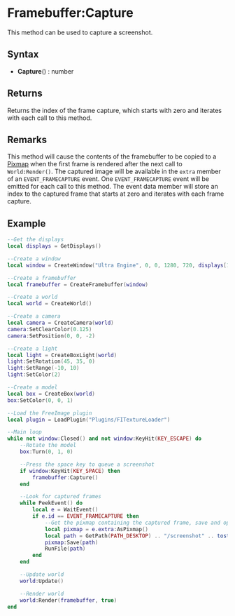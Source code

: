 # Framebuffer:Capture

This method can be used to capture a screenshot.

## Syntax

- **Capture**() : number

## Returns

Returns the index of the frame capture, which starts with zero and iterates with each call to this method.

## Remarks

This method will cause the contents of the framebuffer to be copied to a [Pixmap](Pixmap.md) when the first frame is rendered after the next call to `World:Render()`. The captured image will be available in the `extra` member of an `EVENT_FRAMECAPTURE` event. One `EVENT_FRAMECAPTURE` event will be emitted for each call to this method. The event data member will store an index to the captured frame that starts at zero and iterates with each frame capture.

## Example

```lua
--Get the displays
local displays = GetDisplays()

--Create a window
local window = CreateWindow("Ultra Engine", 0, 0, 1280, 720, displays[1], WINDOW_TITLEBAR | WINDOW_CENTER)

--Create a framebuffer
local framebuffer = CreateFramebuffer(window)

--Create a world
local world = CreateWorld()

--Create a camera
local camera = CreateCamera(world)
camera:SetClearColor(0.125)
camera:SetPosition(0, 0, -2)

--Create a light
local light = CreateBoxLight(world)
light:SetRotation(45, 35, 0)
light:SetRange(-10, 10)
light:SetColor(2)

--Create a model
local box = CreateBox(world)
box:SetColor(0, 0, 1)

--Load the FreeImage plugin
local plugin = LoadPlugin("Plugins/FITextureLoader")

--Main loop
while not window:Closed() and not window:KeyHit(KEY_ESCAPE) do
    --Rotate the model
    box:Turn(0, 1, 0)

    --Press the space key to queue a screenshot
    if window:KeyHit(KEY_SPACE) then
        framebuffer:Capture()
    end

    --Look for captured frames
    while PeekEvent() do
        local e = WaitEvent()
        if e.id == EVENT_FRAMECAPTURE then
            --Get the pixmap containing the captured frame, save and open it
            local pixmap = e.extra:AsPixmap()
            local path = GetPath(PATH_DESKTOP) .. "/screenshot" .. tostring(e.data + 1) .. ".jpg"
            pixmap:Save(path)
            RunFile(path)
        end
    end

    --Update world
    world:Update()

    --Render world
    world:Render(framebuffer, true)
end
```